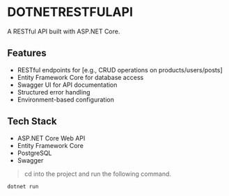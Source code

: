 # DOTNETRESTFULAPI

A RESTful API built with ASP.NET Core.

## Features

- RESTful endpoints for [e.g., CRUD operations on products/users/posts]
- Entity Framework Core for database access
- Swagger UI for API documentation
- Structured error handling
- Environment-based configuration

## Tech Stack

- ASP.NET Core Web API
- Entity Framework Core
- PostgreSQL
- Swagger

> cd into the project and run the following command. 
```bash
dotnet run
```